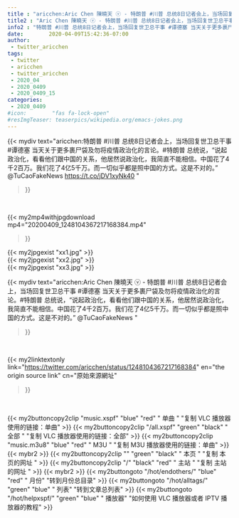 ```yaml
---
title : "aricchen:Aric Chen 陳曉天 ⓥ - 特朗普 #川普 总统8日记者会上，当场回复世卫总干事 #谭德塞 当天关于更多裹尸袋及勿将疫情政治化的言论。#特朗普 总统说，“说起政治化，看看他们跟中国的关系，他居然说政治化，我简直不能相信。中国花了4千2百万。我们花了4亿5千万。而一切似乎都是照中国的方式。这是不对的。”   @TuCaoFakeNews "
title2 : "Aric Chen 陳曉天 ⓥ - 特朗普 #川普 总统8日记者会上，当场回复世卫总干事 #谭德塞 当天关于更多裹尸袋及勿将疫情政治化的言论。#特朗普 总统说，“说起政治化，看看他们跟中国的关系，他居然说政治化，我简直不能相信。中国花了4千2百万。我们花了4亿5千万。而一切似乎都是照中国的方式。这是不对的。”   @TuCaoFakeNews "
info2 : "特朗普 #川普 总统8日记者会上，当场回复世卫总干事 #谭德塞 当天关于更多裹尸袋及勿将疫情政治化的言论。#特朗普 总统说，“说起政治化，看看他们跟中国的关系，他居然说政治化，我简直不能相信。中国花了4千2百万。我们花了4亿5千万。而一切似乎都是照中国的方式。这是不对的。”   @TuCaoFakeNews https://t.co/jDV1xyNk40 "
date:        2020-04-09T15:42:36-07:00
author:
 - twitter_aricchen
tags:
 - twitter
 - aricchen
 - twitter_aricchen
 - 2020_04
 - 2020_0409
 - 2020_0409_15
categories:
 - 2020_0409
#icon:        "fas fa-lock-open"
#resImgTeaser: teaserpics/wikipedia.org/emacs-jokes.png
---
```


{{< mydiv text="aricchen:特朗普 #川普 总统8日记者会上，当场回复世卫总干事 #谭德塞 当天关于更多裹尸袋及勿将疫情政治化的言论。#特朗普 总统说，“说起政治化，看看他们跟中国的关系，他居然说政治化，我简直不能相信。中国花了4千2百万。我们花了4亿5千万。而一切似乎都是照中国的方式。这是不对的。”   @TuCaoFakeNews https://t.co/jDV1xyNk40 "
>}}
<br>


{{< my2mp4withjpgdownload mp4="20200409_1248104367217168384.mp4"
>}}

{{< my2jpgexist "xx1.jpg" >}}<br>
{{< my2jpgexist "xx2.jpg" >}}<br>
{{< my2jpgexist "xx3.jpg" >}}<br>



{{< mydiv text="aricchen:Aric Chen 陳曉天 ⓥ - 特朗普 #川普 总统8日记者会上，当场回复世卫总干事 #谭德塞 当天关于更多裹尸袋及勿将疫情政治化的言论。#特朗普 总统说，“说起政治化，看看他们跟中国的关系，他居然说政治化，我简直不能相信。中国花了4千2百万。我们花了4亿5千万。而一切似乎都是照中国的方式。这是不对的。”   @TuCaoFakeNews "
>}}
<br>

{{< my2linktextonly link="https://twitter.com/aricchen/status/1248104367217168384"
en="the origin source link" cn="原始來源網址"
>}}


<br>

{{< my2buttoncopy2clip "music.xspf"        "blue"   "red"    " 单曲 "  "复制 VLC 播放器使用的链接：单曲" >}} {{< my2buttoncopy2clip "/all.xspf"         "green"  "black"  " 全部 "  "复制 VLC 播放器使用的链接：全部" >}} {{< my2buttoncopy2clip "music.m3u8"        "blue"   "red"    " M3U  "    "复制 M3U 播放器使用的链接：单曲" >}} {{< mybr2 >}} {{< my2buttoncopy2clip ""                  "green"  "black"  " 本页 "    "复制 本页的网址 " >}} {{< my2buttoncopy2clip "/"                 "black"  "red"    " 主站 "    "复制 主站的网址 " >}} {{< mybr2 >}} {{< my2buttongoto      "/hot/endothers/"   "blue"   "red"    " 月份"   "转到月份总目录" >}} {{< my2buttongoto      "/hot/alltags/"     "green"  "blue"   " 列表"   "转到文章总列表" >}} {{< my2buttongoto      "/hot/helpxspf/"    "green"  "blue"   " 播放器" "如何使用 VLC 播放器或者 IPTV 播放器的教程" >}} 
